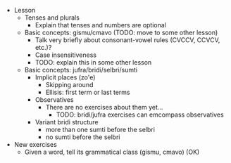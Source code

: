 * Lesson
    * Tenses and plurals
        * Explain that tenses and numbers are optional
    * Basic concepts: gismu/cmavo (TODO: move to some other lesson)
        * Talk very briefly about consonant-vowel rules (CVCCV, CCVCV, etc.)?
        * Case insensitiveness
        * TODO: explain this in some other lesson
    * Basic concepts: jufra/bridi/selbri/sumti
        * Implicit places (zo'e)
            * Skipping around
            * Ellisis: first term or last terms
        * Observatives
            * There are no exercises about them yet...
              * TODO: bridi/jufra exercises can emcompass observatives
        * Variant bridi structure
            * more than one sumti before the selbri
            * no sumti before the selbri
* New exercises
    * Given a word, tell its grammatical class (gismu, cmavo) (OK)
